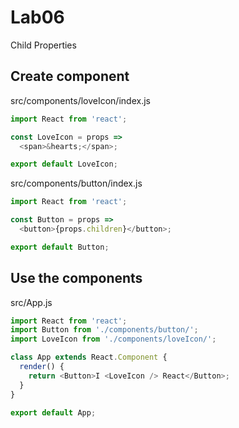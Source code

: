 # Lab06

Child Properties

## Create component 

src/components/loveIcon/index.js

```js
import React from 'react';

const LoveIcon = props =>
  <span>&hearts;</span>;

export default LoveIcon;
```

src/components/button/index.js

```js
import React from 'react';

const Button = props =>
  <button>{props.children}</button>;

export default Button;
```

## Use the components 

src/App.js

```js
import React from 'react';
import Button from './components/button/';
import LoveIcon from './components/loveIcon/';

class App extends React.Component {
  render() {
    return <Button>I <LoveIcon /> React</Button>;
  }
}

export default App;
```